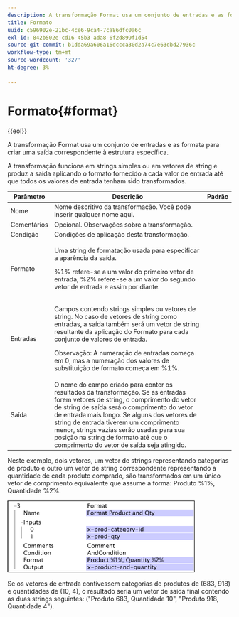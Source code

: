 ```yaml
---
description: A transformação Format usa um conjunto de entradas e as formata para criar uma saída correspondente à estrutura específica.
title: Formato
uuid: c596902e-21bc-4ce6-9ca4-7ca86dfc0a6c
exl-id: 842b502e-cd16-45b3-ada8-6f2d899f1d54
source-git-commit: b1dda69a606a16dccca30d2a74c7e63dbd27936c
workflow-type: tm+mt
source-wordcount: '327'
ht-degree: 3%

---
```


# Formato{#format}

{{eol}}

A transformação Format usa um conjunto de entradas e as formata para criar uma saída correspondente à estrutura específica.

A transformação funciona em strings simples ou em vetores de string e produz a saída aplicando o formato fornecido a cada valor de entrada até que todos os valores de entrada tenham sido transformados.

<table id="table_3953C993167248AA9A47964A51C4AB5D"> 
 <thead> 
  <tr> 
   <th colname="col1" class="entry"> Parâmetro </th> 
   <th colname="col2" class="entry"> Descrição </th> 
   <th colname="col3" class="entry"> Padrão </th> 
  </tr> 
 </thead>
 <tbody> 
  <tr> 
   <td colname="col1"> Nome </td> 
   <td colname="col2"> Nome descritivo da transformação. Você pode inserir qualquer nome aqui. </td> 
   <td colname="col3"></td> 
  </tr> 
  <tr> 
   <td colname="col1"> Comentários </td> 
   <td colname="col2"> Opcional. Observações sobre a transformação. </td> 
   <td colname="col3"></td> 
  </tr> 
  <tr> 
   <td colname="col1"> Condição </td> 
   <td colname="col2"> Condições de aplicação desta transformação. </td> 
   <td colname="col3"></td> 
  </tr> 
  <tr> 
   <td colname="col1"> Formato </td> 
   <td colname="col2"> <p>Uma string de formatação usada para especificar a aparência da saída. </p> <p> %1% refere-se a um valor do primeiro vetor de entrada, %2% refere-se a um valor do segundo vetor de entrada e assim por diante. </p> </td> 
   <td colname="col3"></td> 
  </tr> 
  <tr> 
   <td colname="col1"> Entradas </td> 
   <td colname="col2"> <p>Campos contendo strings simples ou vetores de string. No caso de vetores de string como entradas, a saída também será um vetor de string resultante da aplicação do <span class="wintitle"> Formato</span> para cada conjunto de valores de entrada. </p> <p> <p>Observação: A numeração de entradas começa em 0, mas a numeração dos valores de substituição de formato começa em %1%. </p> </p> </td> 
   <td colname="col3"></td> 
  </tr> 
  <tr> 
   <td colname="col1"> Saída </td> 
   <td colname="col2"> O nome do campo criado para conter os resultados da transformação. Se as entradas forem vetores de string, o comprimento do vetor de string de saída será o comprimento do vetor de entrada mais longo. Se alguns dos vetores de string de entrada tiverem um comprimento menor, strings vazias serão usadas para sua posição na string de formato até que o comprimento do vetor de saída seja atingido. </td> 
   <td colname="col3"></td> 
  </tr> 
 </tbody> 
</table>

Neste exemplo, dois vetores, um vetor de strings representando categorias de produto e outro um vetor de string correspondente representando a quantidade de cada produto comprado, são transformados em um único vetor de comprimento equivalente que assume a forma: Produto %1%, Quantidade %2%.

![](assets/cfg_TransformationType_Format.png)

Se os vetores de entrada contivessem categorias de produtos de (683, 918) e quantidades de (10, 4), o resultado seria um vetor de saída final contendo as duas strings seguintes: (&quot;Produto 683, Quantidade 10&quot;, &quot;Produto 918, Quantidade 4&quot;).
